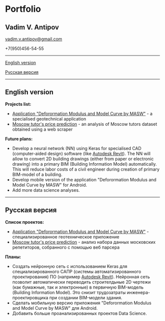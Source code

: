 # Portfolio
## Vadim V. Antipov
vadim.v.antipov@gmail.com

+7(950)456-54-55
___
[English version](#English-version)

[Русская версия](#Русская-версия)
___

## English version
**Projects list:**
* [Application "Deforormation Modulus and Model Curve by MASW"](https://github.com/JustDoItVV/portfolio/blob/main/App_Deformation_Modulus_and_Model_Curve_by_MASW/DESCRIPTION.md) - a specialised geotechnical application
* [Moscow tutor's price prediction](https://github.com/JustDoItVV/portfolio/blob/main/DataScience/Moscow_tutors/DESCRIPTION.md) - an analysis of Moscow tutors dataset obtained using a web scraper

**Future plans:**
* Develop a neural network (NN) using Keras for specialised CAD (computer-aided design) software (like [Autodesk Revit](https://www.autodesk.ru/products/revit/overview)). The NN will allow to convert 2D building drawings (either from paper or electronic drawing) into a primary BIM (Building Information Model) automatically. This will reduce labor costs of a civil engineer during creation of primary BIM-model of a building.
* Develop mobile version of the application "Deforormation Modulus and Model Curve by MASW" for Android.
* Add more data science analyses.

___
## Русская версия
**Список проектов:**
* [Application "Deforormation Modulus and Model Curve by MASW"](https://github.com/JustDoItVV/portfolio/blob/main/App_Deformation_Modulus_and_Model_Curve_by_MASW/DESCRIPTION.md) - специализированное геотехническое приложение
* [Moscow tutor's price prediction](https://github.com/JustDoItVV/portfolio/blob/main/DataScience/Moscow_tutors/DESCRIPTION.md) - анализ набора данных московских репетиторов, собранного с помощью веб парсера

**Планы:**
* Создать нейронную сеть с использованием Keras для специализированного САПР (системы автоматизированного проектирования) ПО (например [Autodesk Revit](https://www.autodesk.ru/products/revit/overview)). Нейронная сеть позволит автоматически переводить строителдьные 2D чертежи (как бумажные, так и электронные) в первичную BIM-модель (Building Information Model). Это снизит трудозатраты инженера-проектировщика при создании BIM-модели здания.
* Сделать мобильную версию приложения "Deforormation Modulus and Model Curve by MASW" для Android.
* Добавить больше проанализированных проектов Data Science.
